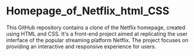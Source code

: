 # Homepage_of_Netflix_html_CSS
This GitHub repository contains a clone of the Netflix homepage, created using HTML and CSS. It's a front-end project aimed at replicating the user interface of the popular streaming platform Netflix. The project focuses on providing an interactive and responsive experience for users.
